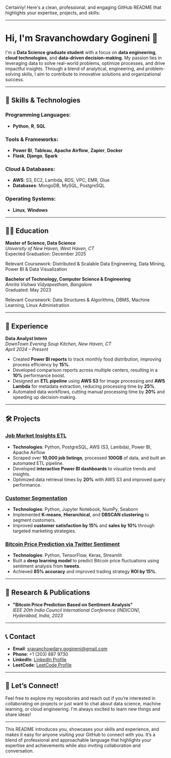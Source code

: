 Certainly! Here's a clean, professional, and engaging GitHub README that highlights your expertise, projects, and skills:

---

# Hi, I'm Sravanchowdary Gogineni 👋

I'm a **Data Science graduate student** with a focus on **data engineering**, **cloud technologies**, and **data-driven decision-making**. My passion lies in leveraging data to solve real-world problems, optimize processes, and drive impactful insights. Through a blend of analytical, engineering, and problem-solving skills, I aim to contribute to innovative solutions and organizational success.

---

## 🚀 **Skills & Technologies**

### Programming Languages:
- **Python**, **R**, **SQL**

### Tools & Frameworks:
- **Power BI**, **Tableau**, **Apache Airflow**, **Zapier**, **Docker**
- **Flask**, **Django**, **Spark**

### Cloud & Databases:
- **AWS**: S3, EC2, Lambda, RDS, VPC, EMR, Glue
- **Databases**: MongoDB, MySQL, PostgreSQL

### Operating Systems:
- **Linux**, **Windows**

---

## 🧑‍🎓 **Education**

**Master of Science, Data Science**  
*University of New Haven, West Haven, CT*  
Expected Graduation: December 2025

Relevant Coursework: Distributed & Scalable Data Engineering, Data Mining, Power BI & Data Visualization

**Bachelor of Technology, Computer Science & Engineering**  
*Amrita Vishwa Vidyapeetham, Bangalore*  
Graduated: May 2023

Relevant Coursework: Data Structures & Algorithms, DBMS, Machine Learning, Linux Administration

---

## 💼 **Experience**

**Data Analyst Intern**  
*DownTown Evening Soup Kitchen, New Haven, CT*  
*April 2024 – Present*

- Created **Power BI reports** to track monthly food distribution, improving process efficiency by **15%**.
- Developed comparison reports across multiple centers, resulting in a **10%** performance boost.
- Designed an **ETL pipeline** using **AWS S3** for image processing and **AWS Lambda** for metadata extraction, reducing processing time by **25%**.
- Automated data workflows, cutting manual processing time by **20%** and speeding up decision-making.

---

## 🛠️ **Projects**

### **[Job Market Insights ETL](#)**
- **Technologies**: Python, PostgreSQL, AWS (S3, Lambda), Power BI, Apache Airflow
- Scraped over **10,000 job listings**, processed **100GB** of data, and built an automated ETL pipeline.
- Developed **interactive Power BI dashboards** to visualize trends and insights.
- Optimized data retrieval times by **20%** with AWS S3 and improved query performance.

### **[Customer Segmentation](#)**
- **Technologies**: Python, Jupyter Notebook, NumPy, Seaborn
- Implemented **K-means**, **Hierarchical**, and **DBSCAN clustering** to segment customers.
- Improved **customer satisfaction by 15%** and **sales by 10%** through targeted marketing strategies.

### **[Bitcoin Price Prediction via Twitter Sentiment](#)**
- **Technologies**: Python, TensorFlow, Keras, Streamlit
- Built a **deep learning model** to predict Bitcoin price fluctuations using sentiment analysis from **tweets**.
- Achieved **85% accuracy** and improved trading strategy **ROI by 15%**.

---

## 📄 **Research & Publications**

- **"Bitcoin Price Prediction Based on Sentiment Analysis"**  
  *IEEE 20th India Council International Conference (INDICON), Hyderabad, India, 2023*

---

## 📞 **Contact**

- **Email**: [sravanchowdary.gogineni@gmail.com](mailto:sravanchowdary.gogineni@gmail.com)
- **Phone**: +1 (203) 887 9730
- **LinkedIn**: [LinkedIn Profile](#)
- **LeetCode**: [LeetCode Profile](#)

---

## 🌱 **Let’s Connect!**

Feel free to explore my repositories and reach out if you’re interested in collaborating on projects or just want to chat about data science, machine learning, or cloud engineering. I'm always excited to learn new things and share ideas!

---

This README introduces you, showcases your skills and experience, and makes it easy for anyone visiting your GitHub to connect with you. It’s a blend of professional and approachable language that highlights your expertise and achievements while also inviting collaboration and conversation.
